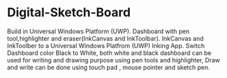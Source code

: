 # Digital-Sketch-Board
Build in Universal Windows Platform (UWP).
Dashboard with pen tool,highlighter and eraser(InkCanvas and InkToolbar). InkCanvas and InkToolber to a Universal Windows Platfrom (UWP) Inking App.
Switch Dashboard color Black to White, both white and black dashboard can be used for writing and drawing purpose using pen tools and highlighter, 
Draw and write can be done using touch pad , mouse pointer and sketch pen.
